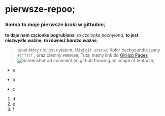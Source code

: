 # pierwsze-repoo;
### Siema to moje pierwsze kroki w githubie;
__to daje nam czcionke pogrubiona__;
_to czcionke pochylona_;
__to jest _niezwykle_ ważne__;
___to również bardzo ważne___;
>tekst który nie jest cytatem;
Użyj `git status`;
Kolor backgoundu: jasny `#ffffff` , oraz ciemny `#000000`;
Tutaj mamy link do [GitHub Pages](https://pages.github.com/)
![Screenshot od comment on github fhowing an image of tentacle](https://myoctocat.com/assets/images/base-octocat.svg);
- a
* b
+ c
1. d
1. e
1. f
   
